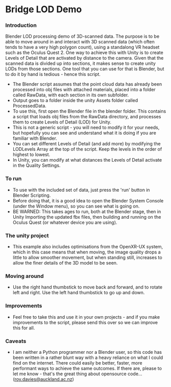 # Bridge LOD Demo### IntroductionBlender LOD processing demo of 3D-scanned data.  The purpose is to be able to move around in and interact with 3D scanned data (which often tends to have a very high polygon count), using a standalong VR headset such as the Oculus Quest 2.  One way to achieve this with Unity is to create Levels of Detail that are activated by distance to the camera.  Given that the scanned data is divided up into sections, it makes sense to create unity LODs from those sections.  One tool that you can use for that is Blender, but to do it by hand is tedious - hence this script.* The Blender script assumes that the point cloud data has already been processed into obj files with attached materials, placed into a folder called RawData, with each section in its own subfolder.* Output goes to a folder inside the unity Assets folder called ProcessedData.* To use this, first open the Blender file in the blender folder.  This contains a script that loads obj files from the RawData directory, and processes them to create Levels of Detail (LOD) for Unity.* This is not a generic script - you will need to modify it for your needs, but hopefully you can see and understand what it is doing if you are familiar with Blender.* You can set different Levels of Detail (and add more) by modifying the LODLevels Array at the top of the script.  Keep the levels in the order of highest to lowest.* In Unity, you can modify at what distances the Levels of Detail activate in the Quality Settings.### To run* To use with the included set of data, just press the 'run' button in Blender Scripting.* Before doing that, it is a good idea to open the Blender System Console (under the Window menu), so you can see what is going on.* BE WARNED: This takes ages to run, both at the Blender stage, then in Unity Importing the updated fbx files, then building and running on the Oculus Quest (or whatever device you are using).### The unity project* This example also includes optimisations from the OpenXR-UX system, which in this case means that when moving, the image quality drops a little to allow smoother movement, but when standing still, increases to allow the finer details of the 3D model to be seen.### Moving around* Use the right hand thumbstick to move back and forward, and to rotate left and right.  Use the left hand thumbstick to go up and down.### Improvements* Feel free to take this and use it in your own projects - and if you make improvements to the script, please send this over so we can improve this for all.### Caveats* I am neither a Python programmer nor a Blender user, so this code has been written in a rather blunt way with a heavy reliance on what I could find on the internet.  There could easily be better, faster, more performant ways to achieve the same outcomes.  If there are, please to let me know - that's the great thing about opensource code... (roy.davies@auckland.ac.nz) 